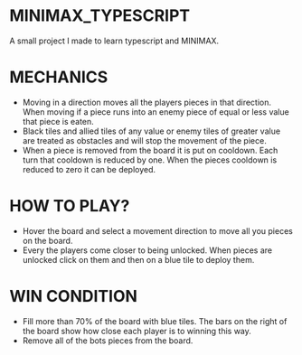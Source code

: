 # MINIMAX_TYPESCRIPT
A small project I made to learn typescript and MINIMAX.

# MECHANICS
<ul>
  <li>Moving in a direction moves all the players pieces in that direction. When moving if a piece runs into an enemy piece of equal or less value that piece is eaten.</li>
  <li>Black tiles and allied tiles of any value or enemy tiles of greater value are treated as obstacles and will stop the movement of the piece.</li>
  <li>When a piece is removed from the board it is put on cooldown. Each turn that cooldown is reduced by one. When the pieces cooldown is reduced to zero it can be deployed.</li>
</ul>

# HOW TO PLAY?
<ul>
  <li>Hover the board and select a movement direction to move all you pieces on the board.</li>
  <li>Every the players come closer to being unlocked. When pieces are unlocked click on them and then on a blue tile to deploy them.</li>
</ul>

# WIN CONDITION
<ul>
  <li>Fill more than 70% of the board with blue tiles. The bars on the right of the board show how close each player is to winning this way.</li>
  <li>Remove all of the bots pieces from the board.</li>
</ul>
